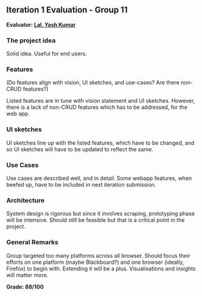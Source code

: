 ## Iteration 1 Evaluation - Group 11

**Evaluator: [Lal, Yash Kumar](mailto:ylal1@jhu.edu)**

### The project idea

Solid idea. Useful for end users.

### Features
(Do features align with vision, UI sketches, and use-cases? Are there non-CRUD features?)

Listed features are in tune with vision statement and UI sketches. However, there is a lack of non-CRUD features which has to be addressed, for the web app.

### UI sketches

UI sketches line up with the listed features, which have to be changed, and so UI sketches will have to be updated to reflect the same.

### Use Cases

Use cases are described well, and in detail. Some webapp features, when beefed up, have to be included in next iteration submission.

### Architecture

System design is rigorous but since it involves scraping, prototyping phase will be intensive. Should still be feasible but that is a critical point in the project.

### General Remarks

Group targeted too many platforms across all browser. Should focus their efforts on one platform (maybe Blackboard?) and one browser (ideally, Firefox) to begin with. Extending it will be a plus. Visualisations and insights will matter more.

**Grade: 88/100**
